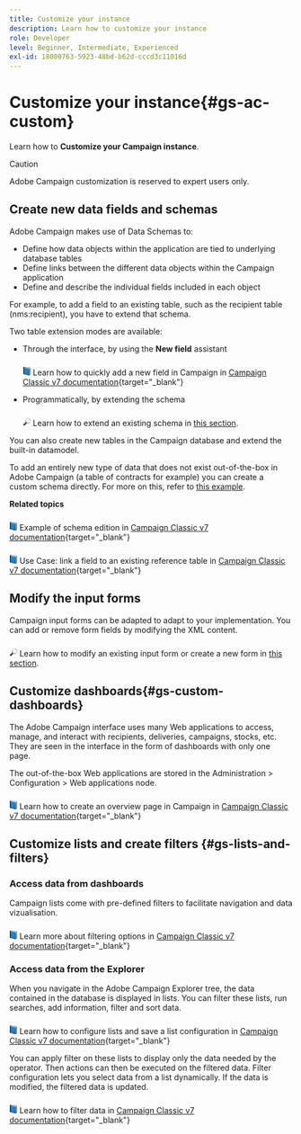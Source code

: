 ```yaml
---
title: Customize your instance
description: Learn how to customize your instance
role: Developer
level: Beginner, Intermediate, Experienced
exl-id: 18000763-5923-48bd-b62d-cccd3c11016d
---
```

# Customize your instance{#gs-ac-custom}

Learn how to **Customize your Campaign instance**.

>[!CAUTION]
>
>Adobe Campaign customization is reserved to expert users only. 

## Create new data fields and schemas

Adobe Campaign makes use of Data Schemas to:

* Define how data objects within the application are tied to underlying database tables
* Define links between the different data objects within the Campaign application
* Define and describe the individual fields included in each object

For example, to add a field to an existing table, such as the recipient table (nms:recipient), you have to extend that schema. 

Two table extension modes are available:

* Through the interface, by using the **New field** assistant

   ![](../assets/do-not-localize/book.png) Learn how to quickly add a new field in Campaign in [Campaign Classic v7 documentation](https://experienceleague.adobe.com/docs/campaign-classic/using/configuring-campaign-classic/editing-schemas/new-field-wizard.html?lang=en#configuring-campaign-classic){target="_blank"}

* Programmatically, by extending the schema

    ![](../assets/do-not-localize/glass.png) Learn how to extend an existing schema in [this section](../dev/extend-schema.md).


You can also create new tables in the Campaign database and extend the built-in datamodel.

To add an entirely new type of data that does not exist out-of-the-box in Adobe Campaign (a table of contracts for example) you can create a custom schema directly. For more on this, refer to [this example](../dev/create-schema.md#example--creating-a-contract-table).

**Related topics**

![](../assets/do-not-localize/book.png) Example of schema edition in [Campaign Classic v7 documentation](https://experienceleague.adobe.com/docs/campaign-classic/using/configuring-campaign-classic/editing-schemas/examples-of-schemas-edition.html?lang=en#configuring-campaign-classic){target="_blank"}

![](../assets/do-not-localize/book.png) Use Case: link a field to an existing reference table in [Campaign Classic v7 documentation](https://experienceleague.adobe.com/docs/campaign-classic/using/configuring-campaign-classic/editing-schemas/examples-of-schemas-edition.html?lang=en#uc-link){target="_blank"}


## Modify the input forms

Campaign input forms can be adapted to adapt to your implementation. You can add or remove form fields by modifying the XML content.

![](../assets/do-not-localize/glass.png) Learn how to modify an existing input form or create a new form in [this section](../dev/forms.md).

## Customize dashboards{#gs-custom-dashboards}

The Adobe Campaign interface uses many Web applications to access, manage, and interact with recipients, deliveries, campaigns, stocks, etc. They are seen in the interface in the form of dashboards with only one page.

The out-of-the-box Web applications are stored in the Administration > Configuration > Web applications node.

![](../assets/do-not-localize/book.png) Learn how to create an overview page in Campaign in [Campaign Classic v7 documentation](https://experienceleague.adobe.com/docs/campaign-classic/using/designing-content/web-applications/use-cases--creating-overviews.html?lang=en#creating-a-single-page-web-application){target="_blank"}


## Customize lists and create filters {#gs-lists-and-filters}

### Access data from dashboards

Campaign lists come with pre-defined filters to facilitate navigation and data vizualisation. 

![](../assets/do-not-localize/book.png) Learn more about filtering options in [Campaign Classic v7 documentation](https://experienceleague.adobe.com/docs/campaign-classic/using/getting-started/filtering-data/filtering-options.html?lang=en#about-filtering){target="_blank"}


### Access data from the Explorer

When you navigate in the Adobe Campaign Explorer tree, the data contained in the database is displayed in lists. You can filter these lists, run searches, add information, filter and sort data.

![](../assets/do-not-localize/book.png) Learn how to configure lists and save a list configuration in [Campaign Classic v7 documentation](https://experienceleague.adobe.com/docs/campaign-classic/using/getting-started/starting-with-adobe-campaign/campaign-workspace/adobe-campaign-ui-lists.html?lang=en#getting-started){target="_blank"}


You can apply filter on these lists to display only the data needed by the operator. Then actions can then be executed on the filtered data. Filter configuration lets you select data from a list dynamically. If the data is modified, the filtered data is updated.

![](../assets/do-not-localize/book.png) Learn how to filter data in [Campaign Classic v7 documentation](https://experienceleague.adobe.com/docs/campaign-classic/using/getting-started/filtering-data/creating-filters.html?lang=en#typology-of-available-filters){target="_blank"}
